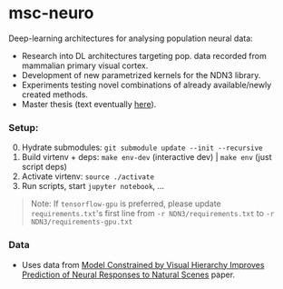 # msc-neuro
Deep-learning architectures for analysing population neural data:
- Research into DL architectures targeting pop. data recorded from mammalian primary visual cortex.
- Development of new parametrized kernels for the NDN3 library.
- Experiments testing novel combinations of already available/newly created methods.
- Master thesis (text eventually [here](https://github.com/petrroll/msc-thesis)).


### Setup:
0. Hydrate submodules: `git submodule update --init --recursive`
1. Build virtenv + deps: `make env-dev` (interactive dev) | `make env` (just script deps)
2. Activate virtenv: `source ./activate`
3. Run scripts, start `jupyter notebook`, ...

> Note: If `tensorflow-gpu` is preferred, please update `requirements.txt`'s first line from `-r NDN3/requirements.txt` to `-r NDN3/requirements-gpu.txt`

### Data
- Uses data from [Model Constrained by Visual Hierarchy Improves Prediction of Neural Responses to Natural Scenes](https://journals.plos.org/ploscompbiol/article?id=10.1371/journal.pcbi.1004927) paper.
